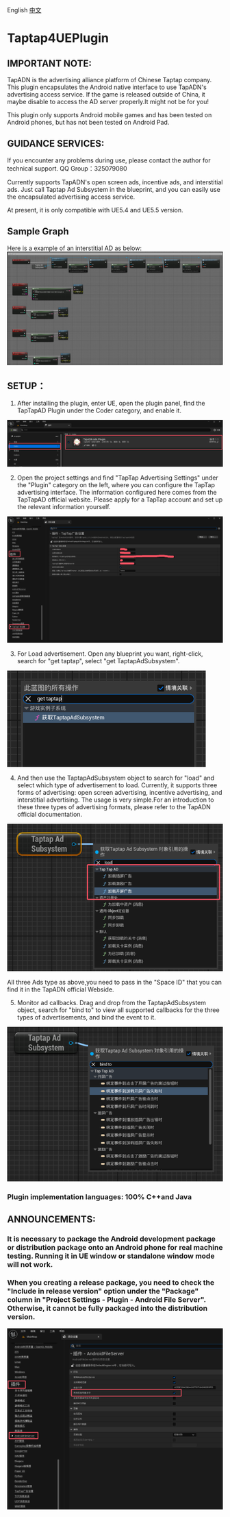 English <a href="README.md">中文</a>

# Taptap4UEPlugin
## IMPORTANT NOTE:

TapADN is the advertising alliance platform of Chinese Taptap company. This plugin encapsulates the Android native interface to use TapADN's advertising access service. If the game is released outside of China, it maybe disable to access the AD server properly.It might not be for you!

This plugin only supports Android mobile games and has been tested on Android phones, but has not been tested on Android Pad.

## GUIDANCE SERVICES:

If you encounter any problems during use, please contact the author for technical support. QQ Group：325079080

Currently supports TapADN's open screen ads, incentive ads, and interstitial ads.
Just call Taptap Ad Subsystem in the blueprint, and you can easily use the encapsulated advertising access service.

At present, it is only compatible with UE5.4 and UE5.5 version.

## Sample Graph
Here is a example of an interstitial AD as below:
<img src="images/cn/eg.png"/>

## SETUP：

1. After installing the plugin, enter UE, open the plugin panel, find the TapTapAD Plugin under the Coder category, and enable it.

<img src="images/cn/plugin.png"/>

2. Open the project settings and find "TapTap Advertising Settings" under the "Plugin" category on the left, where you can configure the TapTap advertising interface. The information configured here comes from the TapTapAD official website. Please apply for a TapTap account and set up the relevant information yourself.

<img src="images/cn/settings.png" />

3. For Load advertisement. Open any blueprint you want, right-click, search for "get taptap", select "get TaptapAdSubsystem".

<img src="images/cn/gettaptap.png" />

4. And then use the TaptapAdSubsystem object to search for "load" and select which type of advertisement to load. Currently, it supports three forms of advertising: open screen advertising, incentive advertising, and interstitial advertising. The usage is very simple.For an introduction to these three types of advertising formats, please refer to the TapADN official documentation.

<img src="images/cn/load.png" />

All three Ads type as above,you need to pass in the "Space ID" that you can find it in the TapADN official Webside. 


5. Monitor ad callbacks. Drag and drop from the TaptapAdSubsystem object, search for "bind to" to view all supported callbacks for the three types of advertisements, and bind the event to it.

<img src="images/cn/bindto.png"/>

### Plugin implementation languages: 100% C++and Java

## ANNOUNCEMENTS:

### It is necessary to package the Android development package or distribution package onto an Android phone for real machine testing. Running it in UE window or standalone window mode will not work.

### When you creating a release package, you need to check the "Include in release version" option under the "Package" column in "Project Settings - Plugin - Android File Server". Otherwise, it cannot be fully packaged into the distribution version.
<img src="images/cn/android_file_server.png" />
